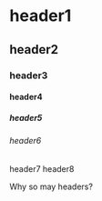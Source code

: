 <!DOCTYPEhtml>
<html>
  <head>
    <h1>header1</h1>
    <h2>header2</h2>
    <h3>header3</h3>
    <h4>header4</h4>
    <h5>header5</h5>
    <h6>header6</h6>
    <h7>header7</h7>
    <h8>header8</h8>
 </head>
  <body>
    <p>Why so may headers?</p>
  </body>
  </hmtl>

